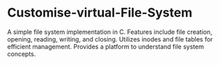 # Customise-virtual-File-System
A simple file system implementation in C. Features include file creation, opening, reading, writing, and closing. Utilizes inodes and file tables for efficient management. Provides a platform to understand file system concepts.
